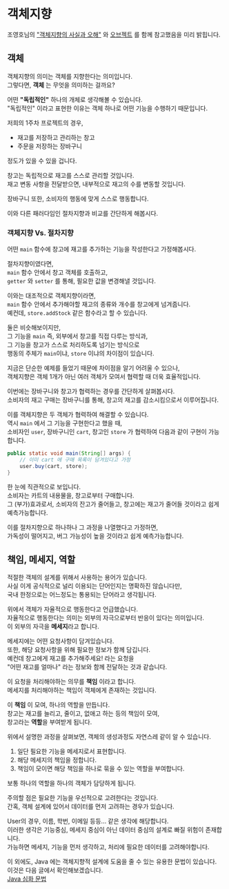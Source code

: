 # 객체지향
조영호님의 ["객체지향의 사실과 오해"](https://product.kyobobook.co.kr/detail/S000001628109) 와
[오브젝트](https://product.kyobobook.co.kr/detail/S000001766367) 
를 함께 참고했음을 미리 밝힙니다.

## 객체
객체지향의 의미는 객체를 지향한다는 의미입니다.  
그렇다면, **객체** 는 무엇을 의미하는 걸까요?  

어떤 **"독립적인"** 하나의 개체로 생각해볼 수 있습니다.  
"독립적인" 이라고 표현한 이유는 객체 하나로 어떤 기능을 수행하기 때문입니다.  

저희의 1주차 프로젝트의 경우,

* 재고를 저장하고 관리하는 창고
* 주문을 저장하는 장바구니  

정도가 있을 수 있을 겁니다.

창고는 독립적으로 재고를 스스로 관리할 것입니다.  
재고 변동 사항을 전달받으면, 내부적으로 재고의 수를 변동할 것입니다.

장바구니 또한, 소비자의 행동에 맞게 스스로 행동합니다.  

이와 다른 패러다임인 절차지향과 비교를 간단하게 해봅시다.

### 객체지향 Vs. 절차지향
어떤 `main` 함수에 창고에 재고를 추가하는 기능을 작성한다고 가정해봅시다.  

절차지향이였다면,  
`main` 함수 안에서 창고 객체를 호출하고,  
`getter` 와 `setter` 를 통해,
필요한 값을 변경해낼 것입니다.

이와는 대조적으로 객체지향이라면,  
`main` 함수 안에서 추가해야할 재고의 종류와 개수를 창고에게 넘겨줍니다.  
예컨데, `store.addStock` 같은 함수라고 할 수 있습니다.

둘은 비슷해보이지만,  
그 기능을 `main` 즉, 외부에서 창고를 직접 다루는 방식과,  
그 기능을 창고가 스스로 처리하도록 넘기는 방식으로  
행동의 주체가 `main`이냐, `store` 이냐의 차이점이 있습니다.  

지금은 단순한 예제를 들었기 때문에 차이점을 알기 어려울 수 있으나,  
객체지향은 객체 1개가 아닌 여러 객체가 모여서 협력할 때 더욱 효율적입니다.  

이번에는 장바구니와 창고가 협력하는 경우를 간단하게 살펴봅시다.  
소비자의 재고 구매는 장바구니를 통해, 창고의 재고를 감소시킴으로서 이루어집니다.  

이를 객체지향은 두 객체가 협력하여 해결할 수 있습니다.  
역시 `main` 에서 그 기능을 구현한다고 했을 때,  
소비자인 `user`, 장바구니인 `cart`, 창고인 `store` 가 협력하여 다음과 같이 구현이 가능합니다.  
```java
public static void main(String[] args) {
    // 이미 cart 에 구매 목록이 담겨있다고 가정
    user.buy(cart, store);
}
```
한 눈에 직관적으로 보입니다.  
소비자는 카트의 내용물을, 창고로부터 구매합니다.  
그 (부가)효과로서, 소비자의 잔고가 줄어들고, 창고에는 재고가 줄어들 것이라고 쉽게 예측가능합니다.  
  
이를 절차지향으로 하나하나 그 과정을 나열했다고 가정하면,  
가독성이 떨어지고, 버그 가능성이 높을 것이라고 쉽게 예측가능합니다. 

## 책임, 메세지, 역할
적절한 객체의 설계를 위해서 사용하는 용어가 있습니다.  
사실 이게 공식적으로 널리 이용되는 단어인지는 명확하진 않습니다만,  
국내 한정으로는 어느정도는 통용되는 단어라고 생각됩니다.  

위에서 객체가 자율적으로 행동한다고 언급했습니다.  
자율적으로 행동한다는 의미는 외부의 자극으로부터 반응이 있다는 의미입니다.  
이 외부의 자극을 **메세지**라고 합니다.  

메세지에는 어떤 요청사항이 담겨있습니다.  
또한, 해당 요청사항을 위해 필요한 정보가 함께 담깁니다.  
예컨데 창고에게 재고를 추가해주세요! 라는 요청을  
"어떤 재고를 얼마나" 라는 정보와 함께 전달하는 것과 같습니다.

이 요청을 처리해야하는 의무를 **책임** 이라고 합니다.  
메세지를 처리해야하는 책임이 객체에게 존재하는 것입니다.  

이 **책임** 이 모여, 하나의 역할을 만듭니다.  
창고는 재고를 늘리고, 줄이고, 없애고 하는 등의 책임이 모여,  
창고라는 **역할**을 부여받게 됩니다.  

위에서 설명한 과정을 살펴보면, 객체의 생성과정도 자연스레 같이 알 수 있습니다.  

1. 일단 필요한 기능을 메세지로서 표현합니다.
2. 해당 메세지의 책임을 정합니다.
3. 책임이 모이면 해당 책임을 하나로 묶을 수 있는 역할을 부여합니다.

보통 하나의 역할을 하나의 객체가 담당하게 됩니다.  

주의할 점은 필요한 기능을 우선적으로 고려한다는 것입니다.  
간혹, 객체 설계에 있어서 데이터를 먼저 고려하는 경우가 있습니다.  

User의 경우, 이름, 학번, 이메일 등등... 같은 생각에 해당합니다.  
이러한 생각은 기능중심, 메세지 중심이 아닌 데이터 중심의 설계로 빠질 위험이 존재합니다.  
가능하면 메세지, 기능을 먼저 생각하고, 처리에 필요한 데이터를 고려해야합니다.  

이 외에도, Java 에는 객체지향적 설계에 도움을 줄 수 있는 유용한 문법이 있습니다.  
이것은 다음 글에서 확인해보겠습니다.  
[Java 심화 문법](./java-deep-dive.md)
